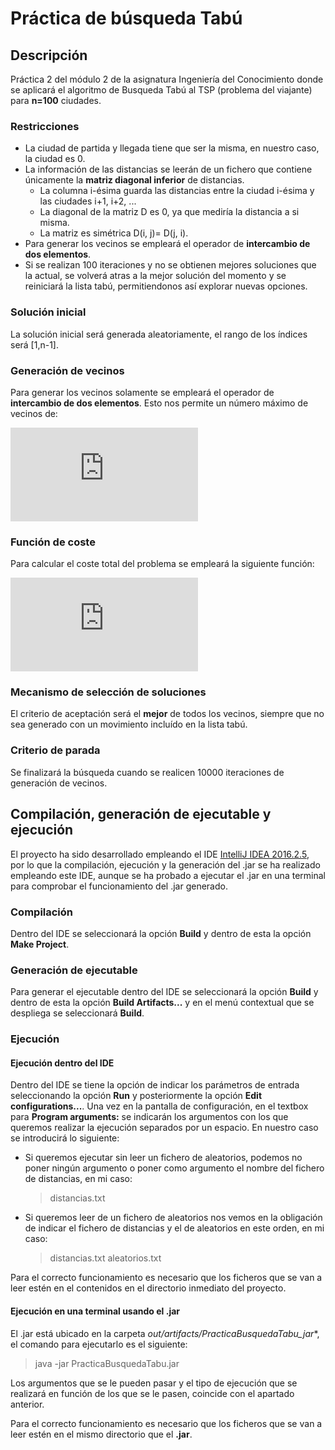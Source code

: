 # Práctica de búsqueda Tabú
## Descripción
Práctica 2 del módulo 2 de la asignatura Ingeniería del Conocimiento donde se aplicará el algoritmo de Busqueda Tabú al TSP (problema del viajante) para **n=100** ciudades.

### Restricciones
- La ciudad de partida y llegada tiene que ser la misma, en nuestro caso, la ciudad es 0.
- La información de las distancias se leerán de un fichero que contiene únicamente la **matriz diagonal inferior** de distancias.
  - La columna i-ésima guarda las distancias entre la ciudad i-ésima y las ciudades i+1, i+2, ...
  - La diagonal de la matriz D es 0, ya que mediría la distancia a si misma.
  - La matriz es simétrica D(i, j)= D(j, i).
- Para generar los vecinos se empleará el operador de **intercambio de dos elementos**.
- Si se realizan 100 iteraciones y no se obtienen mejores soluciones que la actual, se volverá atras a la mejor solución del momento y se reiniciará la lista tabú, permitiendonos así explorar nuevas opciones.

### Solución inicial
La solución inicial será generada aleatoriamente, el rango de los índices será [1,n-1].

### Generación de vecinos
Para generar los vecinos solamente se empleará el operador de **intercambio de dos elementos**. Esto nos permite un número máximo de vecinos de:

![Máximo de Vecinos1](http://latex.codecogs.com/gif.latex?%5Csum_%7Bi%3D1%7D%5E%7Bn-2%7Di%3D%5Cfrac%7B%28n-1%29*%28n-2%29%7D%7B2%7D)

### Función de coste
Para calcular el coste total del problema se empleará la siguiente función:

![Función de coste](http://latex.codecogs.com/gif.latex?C%28S%29%3D%20D%280%2C%20S%5B0%5D%29%20&plus;%20%5Csum_%7Bi%3D1%7D%5E%7Bn-2%7D&plus;D%28S%5Bi-1%5D%2CS%5Bi%5D%29%20&plus;%20D%28S%5Bn-2%5D%2C0%29)

### Mecanismo de selección de soluciones
El criterio de aceptación será el **mejor** de todos los vecinos, siempre que no sea generado con un movimiento incluído en la lista tabú.

### Criterio de parada
Se finalizará la búsqueda cuando se realicen 10000 iteraciones de generación de vecinos.

## Compilación, generación de ejecutable y ejecución
El proyecto ha sido desarrollado empleando el IDE [IntelliJ IDEA 2016.2.5](https://www.jetbrains.com/idea/), por lo que la compilación, ejecución y la generación del .jar se ha realizado empleando este IDE, aunque se ha probado a ejecutar el .jar en una terminal para comprobar el funcionamiento del .jar generado.

### Compilación
Dentro del IDE se seleccionará la opción **Build** y dentro de esta la opción **Make Project**.

### Generación de ejecutable
Para generar el ejecutable dentro del IDE se seleccionará la opción **Build** y dentro de esta la opción **Build Artifacts...** y en el menú contextual que se despliega se seleccionará **Build**.

### Ejecución
#### Ejecución dentro del IDE
Dentro del IDE se tiene la opción de indicar los parámetros de entrada seleccionando la opción **Run** y posteriormente la opción **Edit configurations...**. Una vez en la pantalla de configuración, en el textbox para **Program arguments:** se indicarán los argumentos con los que queremos realizar la ejecución separados por un espacio. En nuestro caso se introducirá lo siguiente:
- Si queremos ejecutar sin leer un fichero de aleatorios, podemos no poner ningún argumento o poner como argumento el nombre del fichero de distancias, en mi caso:
  > distancias.txt
- Si queremos leer de un fichero de aleatorios nos vemos en la obligación de indicar el fichero de distancias y el de aleatorios en este orden, en mi caso:
  > distancias.txt aleatorios.txt

Para el correcto funcionamiento es necesario que los ficheros que se van a leer estén en el contenidos en el directorio inmediato del proyecto.

#### Ejecución en una terminal usando el .jar
El .jar está ubicado en la carpeta *out/artifacts/PracticaBusquedaTabu_jar**, el comando para ejecutarlo es el siguiente:

> java -jar PracticaBusquedaTabu.jar

Los argumentos que se le pueden pasar y el tipo de ejecución que se realizará en función de los que se le pasen, coincide con el apartado anterior.

Para el correcto funcionamiento es necesario que los ficheros que se van a leer estén en el mismo directorio que el **.jar**.